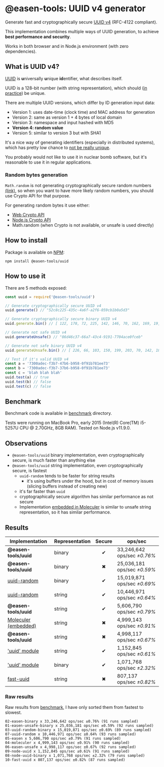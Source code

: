 # @easen-tools: UUID v4 generator

Generate fast and cryptographically secure [UUID v4](https://en.wikipedia.org/wiki/Universally_unique_identifier) (RFC-4122 compliant).

This implementation combines multiple ways of UUID generation,
to achieve **best performance and security**.

Works in both browser and in Node.js environment (with zero dependencies).

## What is UUID v4?

[UUID](https://en.wikipedia.org/wiki/Universally_unique_identifier) is **u**niversally **u**nique **id**entifier, what describes itself.

UUID is a 128-bit number (with string representation), which should ([in practice](https://en.wikipedia.org/wiki/Universally_unique_identifier#Collisions)) be unique.

There are multiple UUID versions, which differ by ID generation input data:

* Version 1: uses date-time (clock time) and MAC address for generation
* Version 2: same as version 1 + 4 bytes of local domain
* Version 3: namespace and input hashed with MD5
* **Version 4: random value**
* Version 5: similar to version 3 but with SHA1

It's a nice way of generating identifiers (especially in distributed systems),
which has pretty low chance to [not be really unique](https://en.wikipedia.org/wiki/Universally_unique_identifier#Collisions). 

You probably would not like to use it in nuclear bomb software,
but it's reasonable to use it in regular applications.

### Random bytes generation

`Math.random` is not generating cryptographically secure random numbers [(link)](https://stackoverflow.com/questions/5651789/is-math-random-cryptographically-secure),
so when you want to have more likely random numbers, you should use Crypto API for that purpose.

For generating random bytes it use either:

* [Web Crypto API](https://caniuse.com/#feat=getrandomvalues)
* [Node.js Crypto API](https://nodejs.org/api/crypto.html#crypto_crypto_randombytes_size_callback)
* Math.random (when Crypto is not available, or unsafe is used directly)

## How to install

Package is available on [NPM](https://www.npmjs.com/package/@easen-tools/uuid):

`npm install @easen-tools/uuid`

## How to use it

There are 5 methods exposed:

```js
const uuid = require('@easen-tools/uuid')

// Generate cryptographically secure UUID v4
uuid.generate() // "52c8c225-435c-4a6f-a2f6-059cb1b0a5d3"

// Generate cryptographically secure binary UUID v4
uuid.generate.bin() // [ 122, 178, 72, 225, 142, 146, 70, 162, 169, 19, 108, 24, 83, 126, 16, 14 ]

// Generate not safe UUID v4
uuid.generateUnsafe() // "86d46c37-66a7-43c4-9191-7704ace0fceb"

// Generate not safe binary UUID v4
uuid.generateUnsafe.bin() // [ 226, 66, 103, 150, 199, 203, 70, 142, 180, 12, 7, 191, 251, 222, 101, 174 ]

// Test if it's valid UUID v4
const a = '7300adec-f3b7-47b6-b958-0f91b781ee73'
const b = '7300adec-f3b7-37b6-b958-0f91b781ee73'
const c = 'blah blah blah'
uuid.test(a) // true
uuid.test(b) // false
uuid.test(c) // false
```

## Benchmark

Benchmark code is available in [benchmark](benchmark) directory.

Tests were running on MacBook Pro, early 2015 (Intel(R) Core(TM) i5-5257U CPU @ 2.70GHz, 8GB RAM).
Tested on Node.js v11.9.0.

## Observations

* `@easen-tools/uuid` binary implementation, even cryptographically secure, is much faster than anything else
* `@easen-tools/uuid` string implementation, even cryptographically secure, is fastest
  * `uuid-random` tends to be faster for string results
    * it's using buffers under the hood, but in cost of memory issues (slicing buffers instead of creating new)
  * it's far faster than `uuid`
  * cryptographically secure algorithm has similar performance as not secure
  * Implementation [embedded in Moleculer](https://github.com/moleculerjs/moleculer/blob/aab42e5accd3dded86e1dc341ab819f952fec378/src/utils.js#L37) is similar to unsafe string representation,
    so it has similar performance.

## Results

| Implementation                                           | Representation | Secure | ops/sec                     |
|----------------------------------------------------------|----------------|:------:|-----------------------------|
| **@easen-tools/uuid**                                    | binary         | ✔      | 33,246,642 ops/sec *±0.76%* |
| **@easen-tools/uuid**                                    | binary         | ✖      | 25,036,181 ops/sec *±0.59%* |
| [uuid-random](https://www.npmjs.com/package/uuid-random) | binary         | ✔      | 15,019,871 ops/sec *±0.69%* |
| [uuid-random](https://www.npmjs.com/package/uuid-random) | string         | ✔      | 10,446,971 ops/sec *±0.64%* |
| **@easen-tools/uuid**                                    | string         | ✔      | 5,606,790 ops/sec *±0.79%*  |
| [Moleculer (embedded)](https://github.com/moleculerjs/moleculer/blob/aab42e5accd3dded86e1dc341ab819f952fec378/src/utils.js#L37) | string         | ✖      | 4,999,143 ops/sec *±0.91%* |
| **@easen-tools/uuid**                                    | string         | ✖      | 4,998,117 ops/sec *±0.67%*  |
| ['uuid' module](https://www.npmjs.com/package/uuid)      | string         | ✔      | 1,152,845 ops/sec *±0.61%*  |
| ['uuid' module](https://www.npmjs.com/package/uuid)      | binary         | ✔      | 1,071,768 ops/sec *±2.32%*  |
| [fast-uuid](https://www.npmjs.com/package/fast-uuid)     | string         | ✖      | 807,137 ops/sec *±0.82%*    |

### Raw results

Raw results from [benchmark](benchmark), I have only sorted them from fastest to slowest.

```
02-easen-binary x 33,246,642 ops/sec ±0.76% (91 runs sampled)
01-easen-unsafe-binary x 25,036,181 ops/sec ±0.59% (92 runs sampled)
03-uuid-random-binary x 15,019,871 ops/sec ±0.69% (89 runs sampled)
07-uuid-random x 10,446,971 ops/sec ±0.64% (93 runs sampled)
05-easen x 5,606,790 ops/sec ±0.79% (91 runs sampled)
04-moleculer x 4,999,143 ops/sec ±0.91% (90 runs sampled)
06-easen-unsafe x 4,998,117 ops/sec ±0.67% (92 runs sampled)
09-node-uuid x 1,152,845 ops/sec ±0.61% (91 runs sampled)
08-node-uuid-binary x 1,071,768 ops/sec ±2.32% (79 runs sampled)
10-fast-uuid x 807,137 ops/sec ±0.82% (87 runs sampled)
```

